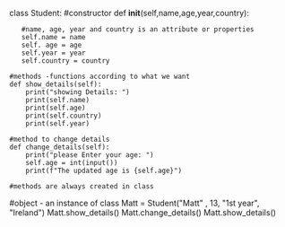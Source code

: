 class Student:
   #constructor
    def __init__(self,name,age,year,country):
       
       #name, age, year and country is an attribute or properties
       self.name = name
       self. age = age
       self.year = year
       self.country = country
       
    #methods -functions according to what we want
    def show_details(self):
        print("showing Details: ")
        print(self.name)
        print(self.age)   
        print(self.country)
        print(self.year)
        
    #method to change details
    def change_details(self):
        print("please Enter your age: ")
        self.age = int(input())
        print(f"The updated age is {self.age}")
    
    #methods are always created in class

#object - an instance of class
Matt = Student("Matt" , 13, "1st year", "Ireland")
Matt.show_details()
Matt.change_details()
Matt.show_details()
